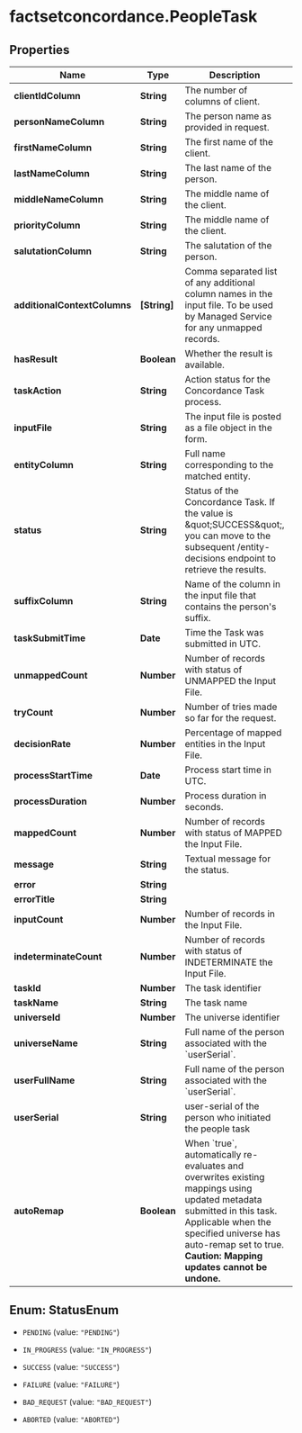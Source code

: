 # factsetconcordance.PeopleTask

## Properties

Name | Type | Description | Notes
------------ | ------------- | ------------- | -------------
**clientIdColumn** | **String** | The number of columns of client.  | [optional] 
**personNameColumn** | **String** | The person name as provided in request. | [optional] 
**firstNameColumn** | **String** | The first name of the client. | [optional] 
**lastNameColumn** | **String** | The last name of the person. | [optional] 
**middleNameColumn** | **String** | The middle name of the client. | [optional] 
**priorityColumn** | **String** | The middle name of the client. | [optional] 
**salutationColumn** | **String** | The salutation of the person. | [optional] 
**additionalContextColumns** | **[String]** | Comma separated list of any additional column names in the input file.  To be used by Managed Service for any unmapped records.  | [optional] 
**hasResult** | **Boolean** | Whether the result is available. | [optional] 
**taskAction** | **String** | Action status for the Concordance Task process. | [optional] 
**inputFile** | **String** | The input file is posted as a file object in the form.  | [optional] 
**entityColumn** | **String** | Full name corresponding to the matched entity. | [optional] 
**status** | **String** | Status of the Concordance Task. If the value is \&quot;SUCCESS\&quot;, you can move to the subsequent /entity-decisions endpoint to retrieve the results. | [optional] 
**suffixColumn** | **String** | Name of the column in the input file that contains the person&#39;s suffix.  | [optional] 
**taskSubmitTime** | **Date** | Time the Task was submitted in UTC. | [optional] 
**unmappedCount** | **Number** | Number of records with status of UNMAPPED the Input File. | [optional] 
**tryCount** | **Number** | Number of tries made so far for the request. | [optional] 
**decisionRate** | **Number** | Percentage of mapped entities in the Input File. | [optional] 
**processStartTime** | **Date** | Process start time in UTC. | [optional] 
**processDuration** | **Number** | Process duration in seconds. | [optional] 
**mappedCount** | **Number** | Number of records with status of MAPPED the Input File. | [optional] 
**message** | **String** | Textual message for the status. | [optional] 
**error** | **String** |  | [optional] 
**errorTitle** | **String** |  | [optional] 
**inputCount** | **Number** | Number of records in the Input File. | [optional] 
**indeterminateCount** | **Number** | Number of records with status of INDETERMINATE the Input File. | [optional] 
**taskId** | **Number** | The task identifier | [optional] 
**taskName** | **String** | The task name | [optional] 
**universeId** | **Number** | The universe identifier | [optional] 
**universeName** | **String** | Full name of the person associated with the &#x60;userSerial&#x60;.  | [optional] 
**userFullName** | **String** | Full name of the person associated with the &#x60;userSerial&#x60;.  | [optional] 
**userSerial** | **String** | user-serial of the person who initiated the people task  | [optional] 
**autoRemap** | **Boolean** | When &#x60;true&#x60;, automatically re-evaluates and overwrites existing mappings using updated metadata submitted in this task. Applicable when the specified universe has auto-remap set to true. **Caution: Mapping updates cannot be undone.**  | [optional] 



## Enum: StatusEnum


* `PENDING` (value: `"PENDING"`)

* `IN_PROGRESS` (value: `"IN_PROGRESS"`)

* `SUCCESS` (value: `"SUCCESS"`)

* `FAILURE` (value: `"FAILURE"`)

* `BAD_REQUEST` (value: `"BAD_REQUEST"`)

* `ABORTED` (value: `"ABORTED"`)





